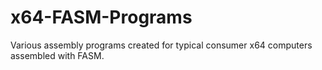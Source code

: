 # x64-FASM-Programs
Various assembly programs created for typical consumer x64 computers assembled with FASM.
